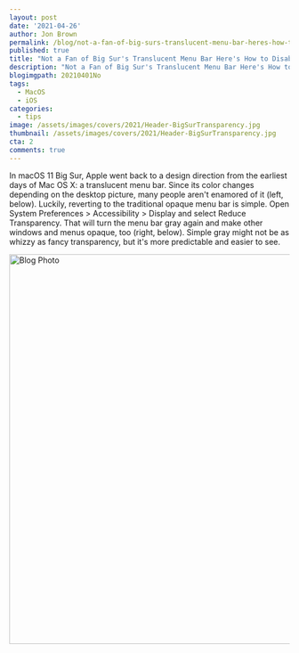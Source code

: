 ```yaml
---
layout: post
date: '2021-04-26'
author: Jon Brown
permalink: /blog/not-a-fan-of-big-surs-translucent-menu-bar-heres-how-to-disable-it/
published: true
title: "Not a Fan of Big Sur's Translucent Menu Bar Here's How to Disable It"
description: "Not a Fan of Big Sur's Translucent Menu Bar Here's How to Disable It"
blogimgpath: 20210401No
tags:
  - MacOS
  - iOS
categories:
  - tips
image: /assets/images/covers/2021/Header-BigSurTransparency.jpg
thumbnail: /assets/images/covers/2021/Header-BigSurTransparency.jpg
cta: 2
comments: true
---
```

In macOS 11 Big Sur, Apple went back to a design direction from the
earliest days of Mac OS X: a translucent menu bar. Since its color
changes depending on the desktop picture, many people aren't enamored of
it (left, below). Luckily, reverting to the traditional opaque menu bar
is simple. Open System Preferences > Accessibility > Display and
select Reduce Transparency. That will turn the menu bar gray again and
make other windows and menus opaque, too (right, below). Simple gray
might not be as whizzy as fancy transparency, but it's more predictable
and easier to see.

<img alt="Blog Photo" src="{{ site.site_cdn }}/assets/images/blog/2021/20210401No/image2.jpeg" class="img-fluid rounded m-2" width="700" />